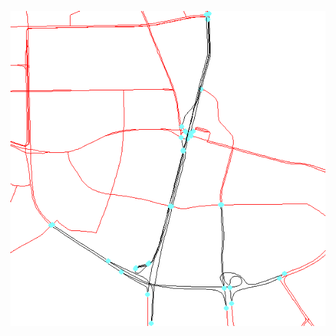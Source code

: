 ![random image](https://raw.githubusercontent.com/ztmtoosm-project/ztmtoosm-schema/master/background.png)
